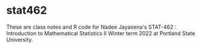 # stat462
These are class notes and R code for Nadee Jayasena's STAT-462 : Introduction to Mathematical Statistics II Winter term 2022 at Portland State University.
